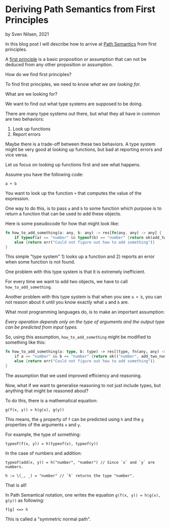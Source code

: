 # Deriving Path Semantics from First Principles
by Sven Nilsen, 2021

In this blog post I will describe how to arrive at [Path Semantics](https://github.com/advancedresearch/path_semantics) from first principles.

A [first principle](https://en.wikipedia.org/wiki/First_principle) is a basic proposition or assumption that can not be deduced from any other proposition or assumption.

How do we find first principles?

To find first principles, we need to know *what we are looking for*.

What are we looking for?

We want to find out what type systems are supposed to be doing.

There are many type systems out there, but what they all have in common are two behaviors:

1. Look up functions
2. Report errors

Maybe there is a trade-off between these two behaviors.
A type system might be very good at looking up functions, but bad at reporting errors and vice versa.

Let us focus on looking up functions first and see what happens.

Assume you have the following code:

`a + b`

You want to look up the function `+` that computes the value of the expression.

One way to do this, is to pass `a` and `b` to some function which purpose is to return a function that can be used to add these objects.

Here is some pseudocode for how that might look like:

```rust
fn how_to_add_something(a: any, b: any) -> res[fn(any, any) -> any] {
    if typeof(a) == "number" && typeof(b) == "number" {return ok(add_two_numbers)}
    else {return err("Could not figure out how to add something")}
}
```

This simple "type system" 1) looks up a function and 2) reports an error when some function is not found.

One problem with this type system is that it is extremely inefficient.

For every time we want to add two objects, we have to call `how_to_add_something`.

Another problem with this type system is that when you see `a + b`, you can not reason about it until you know exactly what `a` and `b` are.

What most programming languages do, is to make an important assumption:

*Every operation depends only on the type of arguments and the output type can be predicted from input types.*

So, using this assumption, `how_to_add_something` might be modified to something like this:

```rust
fn how_to_add_something(a: type, b: type) -> res[(type, fn(any, any) -> any)] {
    if a == "number" && b == "number" {return ok(("number", add_two_numbers))}
    else {return err("Could not figure out how to add something")}
}
```

The assumption that we used improved efficiency and reasoning.

Now, what if we want to generalise reasoning to not just include types, but anything that might be reasoned about?

To do this, there is a mathematical equation:

```
g(f(x, y)) = h(g(x), g(y))
```

This means, the `g` property of `f` can be predicted using `h` and the `g` properties of the arguments `x` and `y`.

For example, the type of something:

```
typeof(f(x, y)) = h(typeof(x), typeof(y))
```

In the case of numbers and addition:

```
typeof(add(x, y)) = h("number", "number") // Since `x` and `y` are numbers.

h := \(_, _) = "number" // `h` returns the type "number".
```

That is all!

In Path Semantical notation, one writes the equation `g(f(x, y)) = h(g(x), g(y))` as following:

```
f[g] <=> h
```

This is called a "symmetric normal path".
